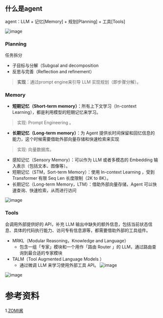 ## 什么是agent
agent：LLM + 记忆[Memory] + 规划[Planning] + 工具[Tools]

![image](https://github.com/hinswhale/AI-Learning/assets/22999866/8d13ba49-5154-4314-92e0-8b2a36344384)

### Planning
任务拆分
- 子目标与分解（Subgoal and decomposition
- 反思与完善（Reflection and refinement）
> **实现**：通过prompt engine来引导 LLM 实现规划（即步骤分解）。

### Memory
- **短期记忆（Short-term memory）**：所有上下文学习（In-context Learning），都是利用模型的短期记忆来学习。
> 实现: Prompt Engineering 。
- **长期记忆（Long-term memory）**：为 Agent 提供长时间保留和回忆信息的能力，这个时候需要借助外部向量存储和快速检索来实现
> 实现: 向量数据库。


- 感知记忆（Sensory Memory）：可以作为 LLM 或者多模态的 Embedding 输入表示（包括文本、图像等）。
- 短期记忆（STM，Sort-term Memory）：使用 In-context Learning ，受到 Transformer 有限 Seq Len 长度限制（2K to 8K）。
- 长期记忆（Long-term Memory，LTM）：借助外部向量存储，Agent 可以快速查询、快速检索，从而进行访问

![image](https://github.com/hinswhale/AI-Learning/assets/22999866/fdaea644-1315-4e8b-83de-c2849fcf2553)


### Tools
会调用外部提供好的 API，补充 LLM 输出中缺失的额外信息，包括当前状态信息、具体的代码执行能力、访问专有信息源等，都需要借助外部的工具组件。
- MRKL（Modular Reasoning，Knowledge and Language）
  - 包含一组「专家」模块和一个用作「路由 Router 」的 LLM，通过路由查询到最合适的专家模块
- TALM（Tool Augmented Language Models ）
  - 通过微调 LLM 来学习使用外部工具 API。
  ![image](https://github.com/hinswhale/AI-Learning/assets/22999866/f548d283-195a-4262-8ae1-5209a3fee0a4)

  
![image](https://github.com/hinswhale/AI-Learning/assets/22999866/5d5d1b96-21a2-473c-8dab-7c597cf91bb1)

# 参考资料
1.[ZOMI酱](https://www.bilibili.com/video/BV11u4y1P73P)
